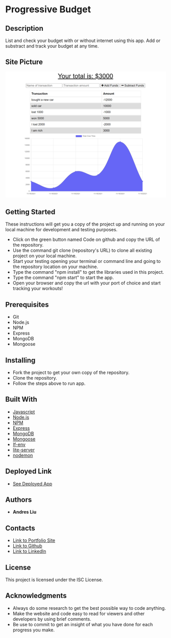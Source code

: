 # Progressive Budget

## Description

List and check your budget with or without internet using this app. Add or substract and track your budget at any time.

## Site Picture

![Site Picture](./assets/images/site-img.PNG)

## Getting Started

These instructions will get you a copy of the project up and running on your local machine for development and testing purposes.

* Click on the green button named Code on github and copy the URL of the repository.
* Use the command git clone (repository's URL) to clone all existing project on your local machine.
* Start your testing opening your terminal or command line and going to the repository location on your machine.
* Type the command "npm install" to get the libraries used in this project.
* Type the command "npm start" to start the app.
* Open your browser and copy the url with your port of choice and start tracking your workouts!

## Prerequisites

* Git
* Node.js
* NPM
* Express
* MongoDB
* Mongoose

## Installing

* Fork the project to get your own copy of the repository.
* Clone the repository.
* Follow the steps above to run app.

## Built With

* [Javascript](https://developer.mozilla.org/en-US/docs/Web/javascript)
* [Node.js](https://nodejs.org/en/)
* [NPM](https://docs.npmjs.com/)
* [Express](https://expressjs.com/)
* [MongoDB](https://www.mongodb.com/)
* [Mongoose](https://mongoosejs.com/)
* [If-env](https://www.npmjs.com/package/if-env)
* [lite-server](https://www.npmjs.com/package/lite-server)
* [nodemon](https://www.npmjs.com/package/nodemon)

## Deployed Link

* [See Deployed App](https://andresliu-progressive-budget.herokuapp.com/)

## Authors

* **Andres Liu** 

## Contacts

- [Link to Portfolio Site](https://andresliu22.github.io/updated-portfolio/)
- [Link to Github](https://github.com/andresliu22/)
- [Link to LinkedIn](https://www.linkedin.com/in/andresliu22/)

## License

This project is licensed under the ISC License.

## Acknowledgments

* Always do some research to get the best possible way to code anything.
* Make the website and code easy to read for viewers and other developers by using brief comments.
* Be use to commit to get an insight of what you have done for each progress you make.

